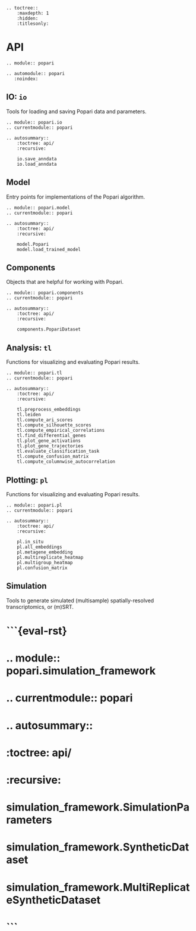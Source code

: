 ```{eval-rst}
.. toctree::
    :maxdepth: 1
    :hidden:
    :titlesonly:

```

# API

```{eval-rst}
.. module:: popari

.. automodule:: popari
   :noindex:
```

## IO: `io`

Tools for loading and saving Popari data and parameters.

```{eval-rst}
.. module:: popari.io
.. currentmodule:: popari

.. autosummary::
    :toctree: api/
    :recursive:

    io.save_anndata
    io.load_anndata
```

## Model

Entry points for implementations of the Popari algorithm.

```{eval-rst}
.. module:: popari.model
.. currentmodule:: popari

.. autosummary::
    :toctree: api/
    :recursive:

    model.Popari
    model.load_trained_model
```

## Components

Objects that are helpful for working with Popari.

```{eval-rst}
.. module:: popari.components
.. currentmodule:: popari

.. autosummary::
    :toctree: api/
    :recursive:

    components.PopariDataset
```

## Analysis: `tl`

Functions for visualizing and evaluating Popari results.

```{eval-rst}
.. module:: popari.tl
.. currentmodule:: popari

.. autosummary::
    :toctree: api/
    :recursive:

    tl.preprocess_embeddings
    tl.leiden
    tl.compute_ari_scores
    tl.compute_silhouette_scores
    tl.compute_empirical_correlations
    tl.find_differential_genes
    tl.plot_gene_activations
    tl.plot_gene_trajectories
    tl.evaluate_classification_task
    tl.compute_confusion_matrix
    tl.compute_columnwise_autocorrelation
```

## Plotting: `pl`

Functions for visualizing and evaluating Popari results.

```{eval-rst}
.. module:: popari.pl
.. currentmodule:: popari

.. autosummary::
    :toctree: api/
    :recursive:

    pl.in_situ
    pl.all_embeddings
    pl.metagene_embedding
    pl.multireplicate_heatmap
    pl.multigroup_heatmap
    pl.confusion_matrix
```

## Simulation

Tools to generate simulated (multisample) spatially-resolved transcriptomics, or (m)SRT.

# \`\`\`{eval-rst}

# .. module:: popari.simulation_framework

# .. currentmodule:: popari

# .. autosummary::

# :toctree: api/

# :recursive:

# simulation_framework.SimulationParameters

# simulation_framework.SyntheticDataset

# simulation_framework.MultiReplicateSyntheticDataset

# \`\`\`
